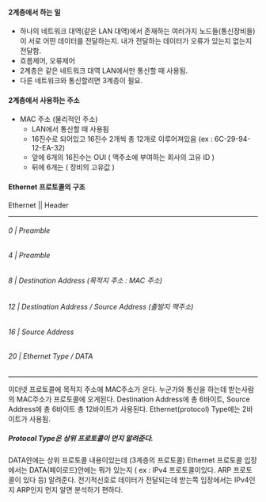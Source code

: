 #### 2계층에서 하는 일
- 하나의 네트워크 대역(같은 LAN 대역)에서 존재하는 여러가지 노드들(통신장비들)이 서로 어떤 데이터를 전달하는지. 내가 전달하는 데이터가 오류가 있는지 없는지 전달함.
- 흐름제어, 오류제어
- 2계층은 같은 네트워크 대역 LAN에서만 통신할 때 사용됨.
- 다른 네트워크와 통신할려면 3계층이 필요.

#### 2계층에서 사용하는 주소
- MAC 주소 (물리적인 주소)
	- LAN에서 통신할 때 사용됨
	- 16진수로 되어있고 16진수 2개씩 총 12개로 이루어져있음 (ex : 6C-29-94-12-EA-32)
	- 앞에 6개의 16진수는 OUI ( 맥주소에 부여하는 회사의 고유 ID )
	- 뒤에 6개는 ( 장비의 고유값 )

#### Ethernet 프로토콜의 구조
Ethernet || Header

------------
###### 0   | Preamble
###### 4   | Preamble
###### 8   | Destination Address (목적지 주소 : MAC 주소)
###### 12 | Destination Address / Source Address (출발지 맥주소)
###### 16 | Source Address 
###### 20 | Ethernet Type / DATA

---------
이더넷 프로토콜에 목적지 주소에 MAC주소가 온다. 누군가와 통신을 하는데 받는사람의 MAC주소가 프로토콜에 오게된다. Destination Address에 총 6바이트, Source Address에 총 6바이트 총 12바이트가 사용된다. Ethernet(protocol) Type에는 2바이트가 사용됨. 
##### Protocol Type은 상위 프로토콜이 먼지 알려준다.
DATA안에는 상위 프로토콜 내용이있는데 (3계층의 프로토콜) Ethernet 프로토콜 입장에서는 DATA(페이로드)안에는 뭐가 있는지 ( ex : IPv4 프로토콜이있다. ARP 프로토콜이 있다 등) 알려준다.
전기적신호로 데이터가 전달되는데 받는쪽 입장에서는 IPv4인지 ARP인지 먼지 알면 분석하기 편하다.
